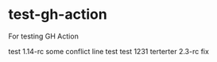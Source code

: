 # test-gh-action
For testing GH Action

test 1.14-rc
some conflict line
test
test
1231
terterter
  2.3-rc fix
